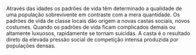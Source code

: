 ﻿Através das idades os padrões de vida têm determinado a qualidade de uma população sobrevivente em contraste com a mera quantidade. Os padrões de vida de classe locais dão origem a novas castas sociais, novos costumes. Quando os padrões de vida ficam complicados demais ou altamente luxuosos, rapidamente se tornam suicidas. A casta é o resultado direto da elevada pressão social de competição intensa produzida por populações densas.